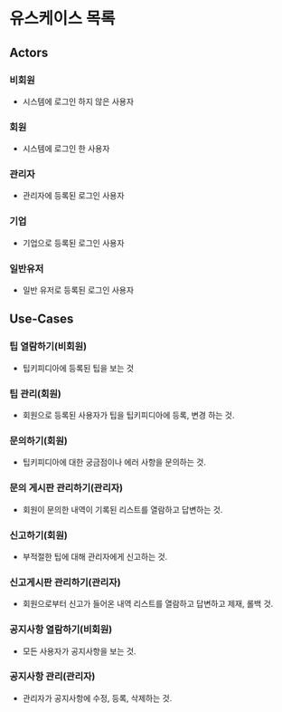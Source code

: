 # 유스케이스 목록

## Actors

### 비회원
- 시스템에 로그인 하지 않은 사용자

### 회원
- 시스템에 로그인 한 사용자

### 관리자
- 관리자에 등록된 로그인 사용자

### 기업
- 기업으로 등록된 로그인 사용자

### 일반유저
- 일반 유저로 등록된 로그인 사용자

## Use-Cases

### 팁 열람하기(비회원)
- 팁키피디아에 등록된 팁을 보는 것

### 팁 관리(회원)
- 회원으로 등록된 사용자가 팁을 팁키피디아에 등록, 변경 하는 것.

### 문의하기(회원)
- 팁키피디아에 대한 궁금점이나 에러 사항을 문의하는 것.

### 문의 게시판 관리하기(관리자)
- 회원이 문의한 내역이 기록된 리스트를 열람하고 답변하는 것.

### 신고하기(회원)
- 부적절한 팁에 대해 관리자에게 신고하는 것.

### 신고게시판 관리하기(관리자)
- 회원으로부터 신고가 들어온 내역 리스트를 열람하고 답변하고 제재, 롤백 것.

### 공지사항 열람하기(비회원)
- 모든 사용자가 공지사항을 보는 것.

### 공지사항 관리(관리자)
- 관리자가 공지사항에 수정, 등록, 삭제하는 것.
